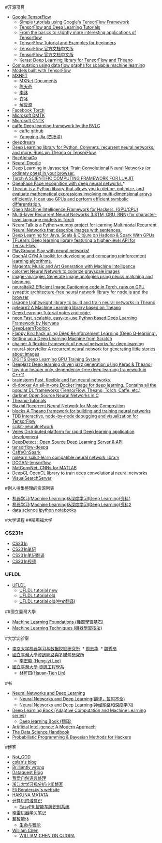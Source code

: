 #开源项目

* [Google TensorFlow](https://www.tensorflow.org/)
  * [Simple tutorials using Google's TensorFlow Framework](https://github.com/nlintz/TensorFlow-Tutorials)
  * [TensorFlow and Deep Learning Tutorials](https://github.com/wagamamaz/tensorflow-tutorial)
  * [From the basics to slightly more interesting applications of Tensorflow](https://github.com/pkmital/tensorflow_tutorials)
  * [TensorFlow Tutorial and Examples for beginners](https://github.com/aymericdamien/TensorFlow-Examples)
  * [TensorFlow 官方文档中文版](http://wiki.jikexueyuan.com/project/tensorflow-zh/)
  * [TensorFlow 官方文档中文版](https://github.com/jikexueyuanwiki/tensorflow-zh)
  * [Keras: Deep Learning library for TensorFlow and Theano](https://github.com/fchollet/keras)
* [Computation using data flow graphs for scalable machine learning](https://github.com/tensorflow/tensorflow)
* [Models built with TensorFlow](https://github.com/tensorflow/models)
* [MXNET](https://github.com/dmlc/mxnet)
  * [MXNet Documents](http://mxnet.io/)
  * [陈天奇](http://homes.cs.washington.edu/~tqchen/)
  * [李沐](http://www.cs.cmu.edu/~muli/)
  * [许冰](http://binghsu.com/)
  * [解浚源](http://homes.cs.washington.edu/~jxie/)
* [Facebook Torch](http://torch.ch/)
* [Microsoft DMTK](http://www.dmtk.io/)
* [Microsoft CNTK](https://github.com/Microsoft/CNTK)
* [caffe Deep learning framework by the BVLC](http://caffe.berkeleyvision.org/)
  * [caffe github](https://github.com/BVLC/caffe)
  * [Yangqing Jia (贾扬清)](http://daggerfs.com/)
* [deepdream](https://github.com/google/deepdream)
* [Deep Learning library for Python. Convnets, recurrent neural networks, and more. Runs on Theano or TensorFlow](https://keras.io/)
* [RocAlphaGo](https://github.com/Rochester-NRT/RocAlphaGo)
* [Neural Doodle](https://github.com/alexjc/neural-doodle)
* [Deep Learning in Javascript. Train Convolutional Neural Networks (or ordinary ones) in your browser.](https://github.com/karpathy/convnetjs)
* [Torch A SCIENTIFIC COMPUTING FRAMEWORK FOR LUAJIT](http://torch.ch/)
* [OpenFace Face recognition with deep neural networks.](https://github.com/cmusatyalab/openface)*
* [Theano is a Python library that allows you to define, optimize, and evaluate mathematical expressions involving multi-dimensional arrays efficiently. It can use GPUs and perform efficient symbolic differentiation. ](https://github.com/Theano/Theano)
* [Open Machine Intelligence Framework for Hackers. (GPU/CPU) ](https://github.com/autumnai/leaf)
* [Multi-layer Recurrent Neural Networks (LSTM, GRU, RNN) for character-level language models in Torch](https://github.com/karpathy/char-rnn)
* [NeuralTalk is a Python+numpy project for learning Multimodal Recurrent Neural Networks that describe images with sentences.](https://github.com/karpathy/neuraltalk)
* [Deep Learning for Java, Scala & Clojure on Hadoop & Spark With GPUs ](https://deeplearning4j.org/)
* [TFLearn: Deep learning library featuring a higher-level API for TensorFlow.](https://github.com/tflearn/tflearn)
* [PlayGround Play with neural networks! ](https://github.com/tensorflow/playground)
* [OpenAI GYM A toolkit for developing and comparing reinforcement learning algorithms.](https://github.com/openai/gym)
* [Magenta: Music and Art Generation with Machine Intelligence](https://github.com/tensorflow/magenta)
* [colornet Neural Network to colorize grayscale images](https://github.com/pavelgonchar/colornet)
* [image-analogies Generate image analogies using neural matching and blending.](https://github.com/awentzonline/image-analogies)
* [neuraltalk2 Efficient Image Captioning code in Torch, runs on GPU](https://github.com/karpathy/neuraltalk2)
* [synaptic architecture-free neural network library for node.js and the browser](https://github.com/cazala/synaptic)
* [lasagne Lightweight library to build and train neural networks in Theano](https://github.com/Lasagne/Lasagne)
* [pylearn2 A Machine Learning library based on Theano](https://github.com/lisa-lab/pylearn2)
* [Deep Learning Tutorial notes and code.](http://deeplearning.net/tutorial/)
* [neon Fast, scalable, easy-to-use Python based Deep Learning Framework by Nervana](https://github.com/NervanaSystems/neon)
* [DeepLearnToolbox](https://github.com/rasmusbergpalm/DeepLearnToolbox)
* [Flappy Bird hack using Deep Reinforcement Learning (Deep Q-learning).](https://github.com/yenchenlin/DeepLearningFlappyBird)
* [Setting up a Deep Learning Machine from Scratch](https://github.com/saiprashanths/dl-setup)
* [chainer A flexible framework of neural networks for deep learning](https://github.com/pfnet/chainer)
* [neural-storyteller A recurrent neural network for generating little stories about images](https://github.com/ryankiros/neural-storyteller)
* [DIGITS Deep Learning GPU Training System](https://github.com/NVIDIA/DIGITS)
* [Deepjazz Deep learning driven jazz generation using Keras & Theano! ](https://github.com/jisungk/deepjazz)
* [tiny dnn header only, dependency-free deep learning framework in C++11](https://github.com/tiny-dnn/tiny-dnn)
* [brainstorm Fast, flexible and fun neural networks.](https://github.com/IDSIA/brainstorm)
* [dl-docker An all-in-one Docker image for deep learning. Contains all the popular DL frameworks (TensorFlow, Theano, Torch, Caffe, etc.)](https://github.com/saiprashanths/dl-docker)
* [darknet Open Source Neural Networks in C](http://pjreddie.com/darknet/)
* [Theano-Tutorials](https://github.com/Newmu/Theano-Tutorials)
* [Biaxial Recurrent Neural Network for Music Composition](https://github.com/hexahedria/biaxial-rnn-music-composition)
* [blocks A Theano framework for building and training neural networks](https://github.com/mila-udem/blocks)
* [TDB Interactive, node-by-node debugging and visualization for TensorFlow](https://github.com/ericjang/tdb)
* [scikit-neuralnetwork](https://github.com/aigamedev/scikit-neuralnetwork)
* [Veles Distributed platform for rapid Deep learning application development](https://github.com/samsung/veles)
* [DeepDetect : Open Source Deep Learning Server & API](https://github.com/beniz/deepdetect)
* [tensorflow-deepq](https://github.com/nivwusquorum/tensorflow-deepq)
* [CaffeOnSpark](https://github.com/yahoo/CaffeOnSpark)
* [nolearn scikit-learn compatible neural network library](https://github.com/dnouri/nolearn)
* [DCGAN-tensorflow](https://github.com/carpedm20/DCGAN-tensorflow)
* [MatConvNet: CNNs for MATLAB](https://github.com/vlfeat/matconvnet)
* [DeepCL OpenCL library to train deep convolutional neural networks](https://github.com/hughperkins/DeepCL)
* [VisualSearchServer](https://github.com/AKSHAYUBHAT/VisualSearchServer)


#别人搜集整理的资源列表

* [机器学习(Machine Learning)&深度学习(Deep Learning)资料1](https://github.com/ty4z2008/Qix/blob/master/dl.md)
* [机器学习(Machine Learning)&深度学习(Deep Learning)资料2](https://github.com/ty4z2008/Qix/blob/master/dl2.md)
* [data science ipython notebooks](https://github.com/donnemartin/data-science-ipython-notebooks)

#大学课程
##斯坦福大学
### CS231n
* [CS231n](http://cs231n.stanford.edu/)
* [CS231n笔记](http://cs231n.github.io/)
* [CS231n笔记翻译](https://zhuanlan.zhihu.com/p/21930884?refer=intelligentunit)
* [CS231n视频](https://www.youtube.com/playlist?list=PLkt2uSq6rBVctENoVBg1TpCC7OQi31AlC)

### UFLDL
* [UFLDL](http://ufldl.stanford.edu/)
  * [UFLDL tutorial new](http://deeplearning.stanford.edu/tutorial)
  * [UFLDL tutorial old](http://deeplearning.stanford.edu/wiki/index.php/UFLDL_Tutorial)
  * [UFLDL tutorial old(中文翻译)](http://deeplearning.stanford.edu/wiki/index.php/UFLDL%E6%95%99%E7%A8%8B)

##國立臺灣大學
* [Machine Learning Foundations (機器學習基石)](https://www.youtube.com/playlist?list=PLXVfgk9fNX2I7tB6oIINGBmW50rrmFTqf)
* [Machine Learning Techniques (機器學習技法)](https://www.youtube.com/playlist?list=PLXVfgk9fNX2IQOYPmqjqWsNUFl2kpk1U2)

#大学实验室
* [南京大学机器学习与数据挖掘研究所](http://lamda.nju.edu.cn/)
  * [周志华](http://cs.nju.edu.cn/zhouzh/)
  * [魏秀参](http://lamda.nju.edu.cn/weixs/)
* [國立臺灣大學資訊網路與多媒體研究所](http://www.inm.ntu.edu.tw/)
  * [李宏毅 (Hung-yi Lee)](http://speech.ee.ntu.edu.tw/~tlkagk/)
* [國立臺灣大學 資訊工程學系](https://www.csie.ntu.edu.tw/)
  * [林軒田(Hsuan-Tien Lin)](http://www.csie.ntu.edu.tw/~htlin/)
  

#书

* [Neural Networks and Deep Learning](http://neuralnetworksanddeeplearning.com/)
  * [Neural Networks and Deep Learning(翻译，暂时不全)](https://www.gitbook.com/book/tigerneil/neural-networks-and-deep-learning-zh/details)
  * [Neural Networks and Deep Learning(神经⽹络和深度学习)](https://github.com/zhanggyb/nndl)
* [Deep Learning Book (Adaptive Computation and Machine Learning series)](http://www.deeplearningbook.org/)
  * [Deep learning Book (翻译)](https://github.com/tigerneil/dlbook-zh-cn)
* [Artificial Intelligence: A Modern Approach](http://aima.cs.berkeley.edu/)
* [The Data Science Handbook](http://www.thedatasciencehandbook.com/)
* [Probabilistic Programming & Bayesian Methods for Hackers](http://camdavidsonpilon.github.io/Probabilistic-Programming-and-Bayesian-Methods-for-Hackers/)

#博客
* [Not_GOD](http://www.jianshu.com/users/696dc6c6f01c)
* [colah's blog](http://colah.github.io/)
* [Brilliantly wrong](http://arogozhnikov.github.io/)
* [Dataquest Blog](http://www.dataquest.io/blog/)
* [我爱自然语言处理](http://www.52nlp.cn/)
* [浙江大学可视分析小组博客](http://www.cad.zju.edu.cn/home/vagblog/)
* [Eli Bendersky's website](http://eli.thegreenplace.net/)
* [HAKUNA MATATA](http://lan2720.github.io/)
* [计算机的潜意识](http://www.cnblogs.com/subconscious/)
  * [EasyPR 智能车牌识别系统](https://github.com/liuruoze/EasyPR)
* [晓雷机器学习笔记](https://zhuanlan.zhihu.com/xiaoleimlnote)
* [超智能体](http://gxiiukk.wixsite.com/super)
  * [生命与智能](https://www.gitbook.com/book/yjango/superorganism/details)
* [William Chen](http://www.wzchen.com/)
  * [WILLIAM CHEN ON QUORA](https://www.quora.com/profile/William-Chen-6)



